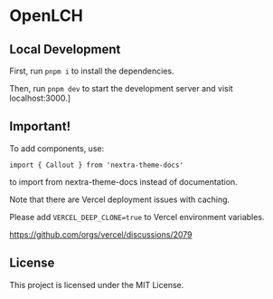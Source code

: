 # OpenLCH 


## Local Development

First, run `pnpm i` to install the dependencies.

Then, run `pnpm dev` to start the development server and visit localhost:3000.]


## Important!

To add components, use:

```
import { Callout } from 'nextra-theme-docs'
```

to import from nextra-theme-docs instead of documentation.


Note that there are Vercel deployment issues with caching. 

Please add ```VERCEL_DEEP_CLONE=true``` to Vercel environment variables. 

https://github.com/orgs/vercel/discussions/2079



## License

This project is licensed under the MIT License.
